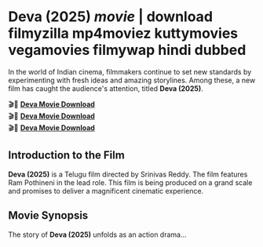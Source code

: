 # Deva (2025) *movie* | download filmyzilla mp4moviez kuttymovies vegamovies filmywap hindi dubbed

In the world of Indian cinema, filmmakers continue to set new standards by experimenting with fresh ideas and amazing storylines. Among these, a new film has caught the audience's attention, titled **Deva (2025)**. 

🎬🎥 **[Deva Movie Download](#)**  
🎬🎥 **[Deva Movie Download](#)**  
🎬🎥 **[Deva Movie Download](#)**  

## Introduction to the Film  
**Deva (2025)** is a Telugu film directed by Srinivas Reddy. The film features Ram Pothineni in the lead role. This film is being produced on a grand scale and promises to deliver a magnificent cinematic experience.

## Movie Synopsis  
The story of **Deva (2025)** unfolds as an action drama...
